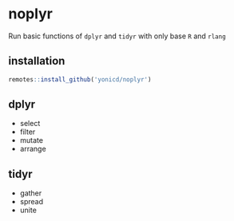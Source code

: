 # noplyr

Run basic functions of `dplyr` and `tidyr` with only base `R` and `rlang`

## installation

```r
remotes::install_github('yonicd/noplyr')
```

## dplyr

  - select
  - filter
  - mutate
  - arrange

## tidyr

  - gather
  - spread
  - unite
